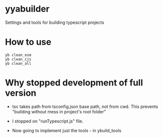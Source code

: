 # yyabuilder

Settings and tools for building typescript projects

# How to use

```
yb clean_esm
yb clean_cjs
yb clean_all
```



# Why stopped development of full version

- tsc takes path from tsconfig.json base path, not from cwd. This prevents "building without mess in project's root folder"

- I stopped on "runTypescript.js" file.

- Now going to implement just the tools - in ybuild_tools
